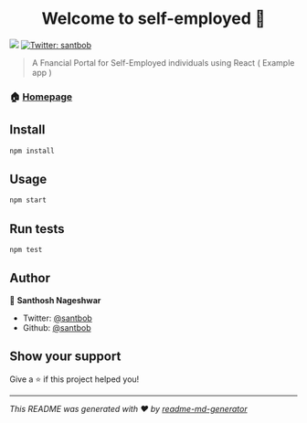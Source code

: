 <h1 align="center">Welcome to self-employed 👋</h1>
<p>
  <img src="https://img.shields.io/badge/version-0.1.0-blue.svg?cacheSeconds=2592000" />
  <a href="https://twitter.com/santbob">
    <img alt="Twitter: santbob" src="https://img.shields.io/twitter/follow/santbob.svg?style=social" target="_blank" />
  </a>
</p>

> A Fnancial Portal for Self-Employed individuals using React ( Example app )

### 🏠 [Homepage](https://santbob.github.io/self-employed)

## Install

```sh
npm install
```

## Usage

```sh
npm start
```

## Run tests

```sh
npm test
```

## Author

👤 **Santhosh Nageshwar**

* Twitter: [@santbob](https://twitter.com/santbob)
* Github: [@santbob](https://github.com/santbob)

## Show your support

Give a ⭐️ if this project helped you!

***
_This README was generated with ❤️ by [readme-md-generator](https://github.com/kefranabg/readme-md-generator)_
